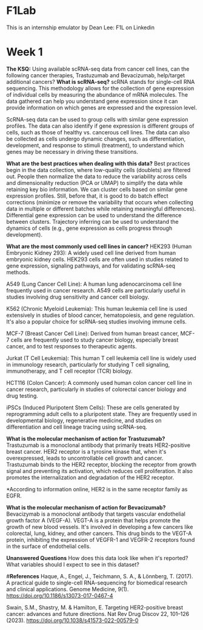 # F1Lab
This is an internship emulator by Dean Lee: F1L on Linkedin
# **Week 1**
**The KSQ:** Using available scRNA-seq data from cancer cell lines, can the following cancer therapies, Trastuzumab and Bevacizumab, help/target additional cancers?
**What is scRNA-seq?** 
scRNA stands for single-cell RNA sequencing. This methodology allows for the collection of gene expression of individual cells by measuring the abundance of mRNA molecules. The data gathered can help you understand gene expression since it can provide information on which genes are expressed and the expression level.  

ScRNA-seq data can be used to group cells with similar gene expression profiles. The data can also identify if gene expression is different groups of cells, such as those of healthy vs. cancerous cell lines. The data can also be collected as cells undergo dynamic changes, such as differentiation, development, and response to stimuli (treatment), to understand which genes may be necessary in driving these transitions. 

**What are the best practices when dealing with this data?**
Best practices begin in the data collection, where low-quality cells (doublets) are filtered out. People then normalize the data to reduce the variability across cells and dimensionality reduction (PCA or UMAP) to simplify the data while retaining key bio information. We can cluster cells based on similar gene expression profiles. Still, before that, it is good to do batch effect corrections (minimize or remove the variability that occurs when collecting data in multiple or different batches while retaining meaningful differences). Differential gene expression can be used to understand the difference between clusters. Trajectory inferring can be used to understand the dynamics of cells (e.g., gene expression as cells progress through development). 

**What are the most commonly used cell lines in cancer?**
HEK293 (Human Embryonic Kidney 293): A widely used cell line derived from human embryonic kidney cells. HEK293 cells are often used in studies related to gene expression, signaling pathways, and for validating scRNA-seq methods.

A549 (Lung Cancer Cell Line): A human lung adenocarcinoma cell line frequently used in cancer research. A549 cells are particularly useful in studies involving drug sensitivity and cancer cell biology.

K562 (Chronic Myeloid Leukemia): This human leukemia cell line is used extensively in studies of blood cancer, hematopoiesis, and gene regulation. It's also a popular choice for scRNA-seq studies involving immune cells.

MCF-7 (Breast Cancer Cell Line): Derived from human breast cancer, MCF-7 cells are frequently used to study cancer biology, especially breast cancer, and to test responses to therapeutic agents.

Jurkat (T Cell Leukemia): This human T cell leukemia cell line is widely used in immunology research, particularly for studying T cell signaling, immunotherapy, and T cell receptor (TCR) biology.

HCT116 (Colon Cancer): A commonly used human colon cancer cell line in cancer research, particularly in studies of colorectal cancer biology and drug testing.

iPSCs (Induced Pluripotent Stem Cells): These are cells generated by reprogramming adult cells to a pluripotent state. They are frequently used in developmental biology, regenerative medicine, and studies on differentiation and cell lineage tracing using scRNA-seq.

**What is the molecular mechanism of action for Trastuzumab?**
Trastuzumab is a monoclonal antibody that primarily treats HER2-positive breast cancer. HER2 receptor is a tyrosine kinase that, when it's overexpressed, leads to uncontrollable cell growth and cancer. Trastuzumab binds to the HER2 receptor, blocking the receptor from growth signal and preventing its activation, which reduces cell proliferation. It also promotes the internalization and degradation of the HER2 receptor.  

*According to information online, HER2 is in the same receptor family as EGFR. 

**What is the molecular mechanism of action for Bevacizumab?**
Bevacizymab is a monoclonal antibody that targets vascular endothelial growth factor A (VEGF-A). VEGT-A is a protein that helps promote the growth of new blood vessels. It's involved in developing a few cancers like colorectal, lung, kidney, and other cancers. This drug binds to the VEGT-A protein, inhibiting the expression of VEGFR-1 and VEGFR-2 receptors found in the surface of endothelial cells. 

**Unanswered Questions** 
How does this data look like when it's reported? What variables should I expect to see in this dataset?

#**References**
Haque, A., Engel, J., Teichmann, S. A., & Lönnberg, T. (2017). A practical guide to single-cell RNA-sequencing for biomedical research and clinical applications. Genome Medicine, 9(1). https://doi.org/10.1186/s13073-017-0467-4

Swain, S.M., Shastry, M. & Hamilton, E. Targeting HER2-positive breast cancer: advances and future directions. Nat Rev Drug Discov 22, 101–126 (2023). https://doi.org/10.1038/s41573-022-00579-0


